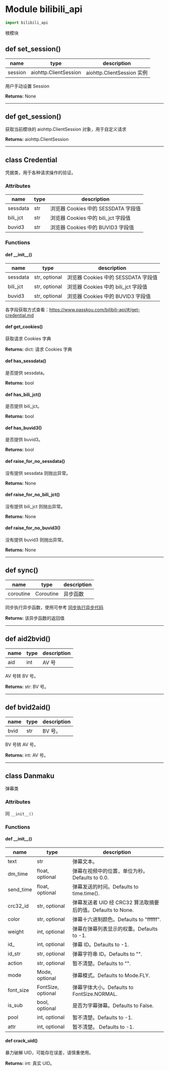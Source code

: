 # Module bilibili_api

```python
import bilibili_api
```

根模块

## def set_session()

| name    | type                  | description                |
| ------- | --------------------- | -------------------------- |
| session | aiohttp.ClientSession | aiohttp.ClientSession 实例 |

用户手动设置 Session

**Returns:** None

---

## def get_session()

获取当前模块的 aiohttp.ClientSession 对象，用于自定义请求

**Returns:** aiohttp.ClientSession

---

## class Credential

凭据类，用于各种请求操作的验证。

### Attributes

| name     | type | description                         |
| -------- | ---- | ----------------------------------- |
| sessdata | str  | 浏览器 Cookies 中的 SESSDATA 字段值 |
| bili_jct | str  | 浏览器 Cookies 中的 bili_jct 字段值 |
| buvid3   | str  | 浏览器 Cookies 中的 BUVID3 字段值   |

### Functions

#### def \_\_init\_\_()

| name     | type          | description                         |
| -------- | ------------- | ----------------------------------- |
| sessdata | str, optional | 浏览器 Cookies 中的 SESSDATA 字段值 |
| bili_jct | str, optional | 浏览器 Cookies 中的 bili_jct 字段值 |
| buvid3   | str, optional | 浏览器 Cookies 中的 BUVID3 字段值   |

各字段获取方式查看：https://www.passkou.com/bilibili-api/#/get-credential.md

#### def get_cookies()

获取请求 Cookies 字典

**Returns:** dict: 请求 Cookies 字典

#### def has_sessdata()

是否提供 sessdata。

**Returns:** bool

#### def has_bili_jct()

是否提供 bili_jct。

**Returns:** bool

#### def has_buvid3()

是否提供 buvid3。

**Returns:** bool

#### def raise_for_no_sessdata()

没有提供 sessdata 则抛出异常。

**Returns:** None

#### def raise_for_no_bili_jct()

没有提供 bili_jct 则抛出异常。

**Returns:** None

#### def raise_for_no_buvid3()

没有提供 buvid3 则抛出异常。

**Returns:** None

---

## def sync()

| name      | type      | description |
| --------- | --------- | ----------- |
| coroutine | Coroutine | 异步函数    |

同步执行异步函数，使用可参考 [同步执行异步代码](https://www.passkou.com/bilibili-api/#/sync-executor)

**Returns:** 该异步函数的返回值

---

## def aid2bvid()

| name | type | description |
| ---- | ---- | ----------- |
| aid  | int  | AV 号       |

AV 号转 BV 号。

**Returns:** str: BV 号。

---

## def bvid2aid()

| name | type | description |
| ---- | ---- | ----------- |
| bvid | str  | BV 号。     |

BV 号转 AV 号。

**Returns:** int: AV 号。

---

## class Danmaku

弹幕类

### Attributes

同 `__init__()`

### Functions

#### def \_\_init\_\_()

| name      | type               | description                                                 |
| --------- | ------------------ | ----------------------------------------------------------- |
| text      | str                | 弹幕文本。                                                  |
| dm_time   | float, optional    | 弹幕在视频中的位置，单位为秒。Defaults to 0.0.              |
| send_time | float, optional    | 弹幕发送的时间。Defaults to time.time().                    |
| crc32_id  | str, optional      | 弹幕发送者 UID 经 CRC32 算法取摘要后的值。Defaults to None. |
| color     | str, optional      | 弹幕十六进制颜色。Defaults to "ffffff".                     |
| weight    | int, optional      | 弹幕在弹幕列表显示的权重。Defaults to -1.                   |
| id_       | int, optional      | 弹幕 ID。Defaults to -1.                                    |
| id_str    | str, optional      | 弹幕字符串 ID。Defaults to "".                              |
| action    | str, optional      | 暂不清楚。Defaults to "".                                   |
| mode      | Mode, optional     | 弹幕模式。Defaults to Mode.FLY.                             |
| font_size | FontSize, optional | 弹幕字体大小。Defaults to FontSize.NORMAL.                  |
| is_sub    | bool, optional     | 是否为字幕弹幕。Defaults to False.                          |
| pool      | int, optional      | 暂不清楚。Defaults to -1.                                   |
| attr      | int, optional      | 暂不清楚。 Defaults to -1.                                  |

#### def crack_uid()

暴力破解 UID，可能存在误差，请慎重使用。

**Returns:** int: 真实 UID。


